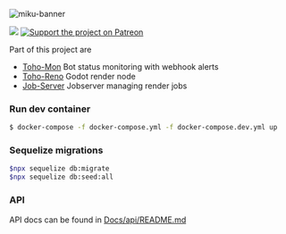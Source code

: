 ![miku-banner](https://github.com/JanGross/toho-miku/assets/13641301/70ae153f-5e1d-4f49-9793-659ac3631403)

[![](https://dcbadge.vercel.app/api/server/uWFpsYnbPX)](https://discord.gg/uWFpsYnbPX)  [![Support the project on Patreon](https://img.shields.io/endpoint.svg?url=https%3A%2F%2Fshieldsio-patreon.vercel.app%2Fapi%3Fusername%3Dtoho_miku%26type%3Dpatrons&style=for-the-badge)](https://patreon.com/toho_miku)

Part of this project are
- [Toho-Mon](https://github.com/JanGross/toho-mon) Bot status monitoring with webhook alerts
- [Toho-Reno](https://github.com/JanGross/toho-reno) Godot render node 
- [Job-Server](https://github.com/JanGross/job-server) Jobserver managing render jobs

### Run dev container

```bash
$ docker-compose -f docker-compose.yml -f docker-compose.dev.yml up
```

### Sequelize migrations

```bash
$npx sequelize db:migrate
$npx sequelize db:seed:all
``` 

### API  
API docs can be found in [Docs/api/README.md](Docs/api/README.md)
